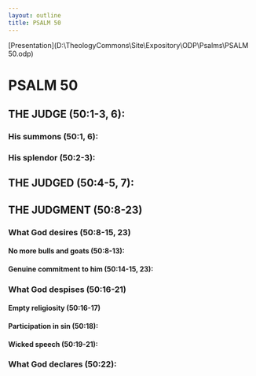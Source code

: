 ```yaml
---
layout: outline
title: PSALM 50
---
```

[Presentation](D:\TheologyCommons\Site\Expository\ODP\Psalms\PSALM 50.odp)
# PSALM 50 
## THE JUDGE (50:1-3, 6): 
###  His summons (50:1, 6): 
###  His splendor (50:2-3): 
## THE JUDGED (50:4-5, 7): 
## THE JUDGMENT (50:8-23) 
###  What God desires (50:8-15, 23) 
####  No more bulls and goats (50:8-13): 
####  Genuine commitment to him (50:14-15, 23): 
###  What God despises (50:16-21) 
####  Empty religiosity (50:16-17) 
####  Participation in sin (50:18): 
####  Wicked speech (50:19-21): 
###  What God declares (50:22): 
